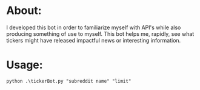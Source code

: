 # About:
I developed this bot in order to familiarize myself with API's while also producing something of use to myself. This bot helps me, rapidly, see what tickers might have released impactful news or interesting information.

# Usage:

~~~
python .\tickerBot.py "subreddit name" "limit"
~~~

